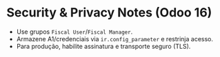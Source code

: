 # Security & Privacy Notes (Odoo 16)
- Use grupos `Fiscal User`/`Fiscal Manager`.
- Armazene A1/credenciais via `ir.config_parameter` e restrinja acesso.
- Para produção, habilite assinatura e transporte seguro (TLS).